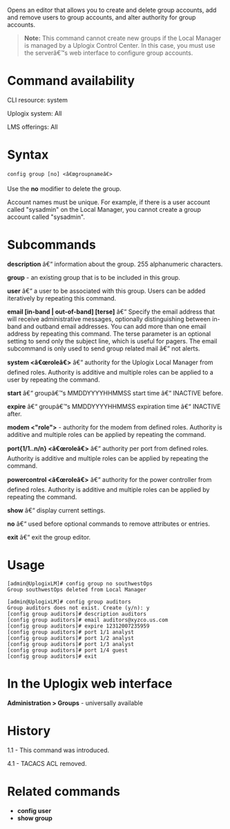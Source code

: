 <!-- 5.4 -->

Opens an editor that allows you to create and delete group accounts, add and remove users to group accounts, and alter authority for group accounts.

> **Note:** This command cannot create new groups if the Local Manager is managed by a Uplogix Control Center. In this case, you must use the serverâ€™s web interface to configure group accounts. 

# Command availability 

CLI resource: system

Uplogix system: All

LMS offerings: All

# Syntax 

```
config group [no] <â€œgroupnameâ€>
```

Use the **no** modifier to delete the group.

Account names must be unique. For example, if there is a user account called "sysadmin" on the Local Manager, you cannot create a group account called "sysadmin".

# Subcommands 

**description** â€“ information about the group. 255 alphanumeric characters.

**group** - an existing group that is to be included in this group.

**user** â€“ a user to be associated with this group. Users can be added iteratively by repeating this command.

**email [in-band | out-of-band] [terse]** â€“ Specify the email address that will receive administrative messages, optionally distinguishing between in-band and outband email addresses. You can add more than one email address by repeating this command. The terse parameter is an optional setting to send only the subject line, which is useful for pagers. The email subcommand is only used to send group related mail â€“ not alerts.

**system <â€œroleâ€>** â€“ authority for the Uplogix Local Manager from defined roles. Authority is additive and multiple roles can be applied to a user by repeating the command.

**start** â€“ groupâ€™s MMDDYYYYHHMMSS start time â€“ INACTIVE before.

**expire** â€“ groupâ€™s MMDDYYYYHHMMSS expiration time â€“ INACTIVE after.

**modem <"role">** - authority for the modem from defined roles. Authority is additive and multiple roles can be applied by repeating the command.

**port{1/1..n/n} <â€œroleâ€>** â€“ authority per port from defined roles. Authority is additive and multiple roles can be applied by repeating the command.

**powercontrol <â€œroleâ€>** â€“ authority for the power controller from defined roles. Authority is additive and multiple roles can be applied by repeating the command.

**show** â€“ display current settings.

**no** â€“ used before optional commands to remove attributes or entries.

**exit** â€“ exit the group editor.

# Usage 

```
[admin@UplogixLM]# config group no southwestOps
Group southwestOps deleted from Local Manager
```
```
[admin@UplogixLM]# config group auditors
Group auditors does not exist. Create (y/n): y
[config group auditors]# description auditors
[config group auditors]# email auditors@xyzco.us.com
[config group auditors]# expire 12312007235959
[config group auditors]# port 1/1 analyst
[config group auditors]# port 1/2 analyst
[config group auditors]# port 1/3 analyst
[config group auditors]# port 1/4 guest
[config group auditors]# exit
```

# In the Uplogix web interface

**Administration > Groups** - universally available

# History 

1.1 - This command was introduced.

4.1 - TACACS ACL removed.

# Related commands 

- **config user**
- **show group**
